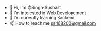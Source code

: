 - 👋 Hi, I’m @Singh-Sushant
- 👀 I’m interested in Web Developement  
- 🌱 I’m currently learning Backend
- 📫 How to reach me ss468200@gmail.com
  

<!---
Singh-Sushant/Singh-Sushant is a ✨ special ✨ repository because its `README.md` (this file) appears on your GitHub profile.
You can click the Preview link to take a look at your changes.
--->
